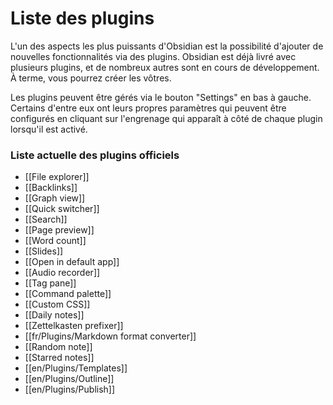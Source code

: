 # Liste des plugins

L'un des aspects les plus puissants d'Obsidian est la possibilité d'ajouter de nouvelles fonctionnalités via des plugins. Obsidian est déjà livré avec plusieurs plugins, et de nombreux autres sont en cours de développement. À terme, vous pourrez créer les vôtres.

Les plugins peuvent être gérés via le bouton "Settings" en bas à gauche. Certains d'entre eux ont leurs propres paramètres qui peuvent être configurés en cliquant sur l'engrenage qui apparaît à côté de chaque plugin lorsqu'il est activé.

### Liste actuelle des plugins officiels

- [[File explorer]]
- [[Backlinks]]
- [[Graph view]]
- [[Quick switcher]]
- [[Search]]
- [[Page preview]]
- [[Word count]]
- [[Slides]]
- [[Open in default app]]
- [[Audio recorder]]
- [[Tag pane]]
- [[Command palette]]
- [[Custom CSS]]
- [[Daily notes]]
- [[Zettelkasten prefixer]]
- [[fr/Plugins/Markdown format converter]]
- [[Random note]]
- [[Starred notes]]
- [[en/Plugins/Templates]]
- [[en/Plugins/Outline]]
- [[en/Plugins/Publish]]